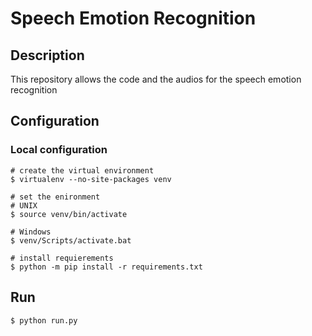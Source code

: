 # Speech Emotion Recognition
## Description
This repository allows the code and the audios for the speech emotion recognition
## Configuration
### Local configuration
```shell script
# create the virtual environment
$ virtualenv --no-site-packages venv

# set the enironment
# UNIX
$ source venv/bin/activate

# Windows
$ venv/Scripts/activate.bat

# install requierements
$ python -m pip install -r requirements.txt
```

## Run
```shell script
$ python run.py
```
